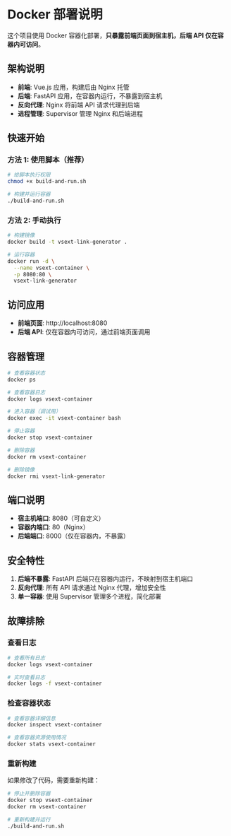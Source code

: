 # Docker 部署说明

这个项目使用 Docker 容器化部署，**只暴露前端页面到宿主机，后端 API 仅在容器内可访问**。

## 架构说明

- **前端**: Vue.js 应用，构建后由 Nginx 托管
- **后端**: FastAPI 应用，在容器内运行，不暴露到宿主机
- **反向代理**: Nginx 将前端 API 请求代理到后端
- **进程管理**: Supervisor 管理 Nginx 和后端进程

## 快速开始

### 方法 1: 使用脚本（推荐）

```bash
# 给脚本执行权限
chmod +x build-and-run.sh

# 构建并运行容器
./build-and-run.sh
```

### 方法 2: 手动执行

```bash
# 构建镜像
docker build -t vsext-link-generator .

# 运行容器
docker run -d \
  --name vsext-container \
  -p 8080:80 \
  vsext-link-generator
```

## 访问应用

- **前端页面**: http://localhost:8080
- **后端 API**: 仅在容器内可访问，通过前端页面调用

## 容器管理

```bash
# 查看容器状态
docker ps

# 查看容器日志
docker logs vsext-container

# 进入容器（调试用）
docker exec -it vsext-container bash

# 停止容器
docker stop vsext-container

# 删除容器
docker rm vsext-container

# 删除镜像
docker rmi vsext-link-generator
```

## 端口说明

- **宿主机端口**: 8080（可自定义）
- **容器内端口**: 80（Nginx）
- **后端端口**: 8000（仅在容器内，不暴露）

## 安全特性

1. **后端不暴露**: FastAPI 后端只在容器内运行，不映射到宿主机端口
2. **反向代理**: 所有 API 请求通过 Nginx 代理，增加安全性
3. **单一容器**: 使用 Supervisor 管理多个进程，简化部署

## 故障排除

### 查看日志

```bash
# 查看所有日志
docker logs vsext-container

# 实时查看日志
docker logs -f vsext-container
```

### 检查容器状态

```bash
# 查看容器详细信息
docker inspect vsext-container

# 查看容器资源使用情况
docker stats vsext-container
```

### 重新构建

如果修改了代码，需要重新构建：

```bash
# 停止并删除容器
docker stop vsext-container
docker rm vsext-container

# 重新构建并运行
./build-and-run.sh
```
